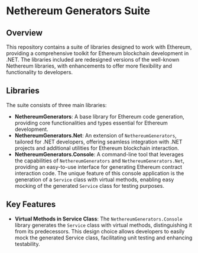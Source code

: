 # Nethereum Generators Suite

## Overview
This repository contains a suite of libraries designed to work with Ethereum, providing a comprehensive toolkit for Ethereum blockchain development in .NET.
The libraries included are redesigned versions of the well-known Nethereum libraries, with enhancements to offer more flexibility and functionality to developers.

## Libraries
The suite consists of three main libraries:

- **NethereumGenerators**: A base library for Ethereum code generation, providing core functionalities and types essential for Ethereum development.
- **NethereumGenerators.Net**: An extension of `NethereumGenerators`, tailored for .NET developers, offering seamless integration with .NET projects and additional utilities for Ethereum blockchain interaction.
- **NethereumGenerators.Console**: A command-line tool that leverages the capabilities of `NethereumGenerators` and `NethereumGenerators.Net`, providing an easy-to-use interface for generating Ethereum contract interaction code.
The unique feature of this console application is the generation of a `Service` class with virtual methods, enabling easy mocking of the generated `Service` class for testing purposes.

## Key Features
- **Virtual Methods in Service Class**: The `NethereumGenerators.Console` library generates the `Service` class with virtual methods, distinguishing it from its predecessors.
This design choice allows developers to easily mock the generated Service class, facilitating unit testing and enhancing testability.
